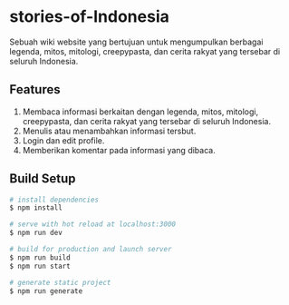 # stories-of-Indonesia
Sebuah wiki website yang bertujuan untuk mengumpulkan berbagai legenda, mitos, mitologi, creepypasta, dan cerita rakyat yang tersebar di seluruh Indonesia.

## Features
1. Membaca informasi berkaitan dengan legenda, mitos, mitologi, creepypasta, dan cerita rakyat yang tersebar di seluruh Indonesia.
2. Menulis atau menambahkan informasi tersbut.
3. Login dan edit profile.
4. Memberikan komentar pada informasi yang dibaca.

## Build Setup

```bash
# install dependencies
$ npm install

# serve with hot reload at localhost:3000
$ npm run dev

# build for production and launch server
$ npm run build
$ npm run start

# generate static project
$ npm run generate
```
